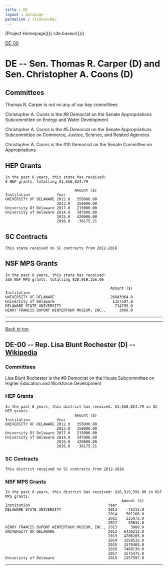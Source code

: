 ```yaml
---
title : DE
layout : datapage
permalink : /states/DE/
---
```

<a name="top"></a>
[Project Homepage]({{ site.baseurl}}/)


[DE-00](#DE-00)  

# DE -- Sen. Thomas R. Carper (D) and  Sen. Christopher A. Coons (D)
## Committees
Thomas R. Carper is not on any of our key committees 

Christopher A. Coons is the #8 Democrat on the Senate Appropriations Subcommittee on Energy and Water Development 

Christopher A. Coons is the #5 Democrat on the Senate Appropriations Subcommittee on Commerce, Justice, Science, and Related Agencies 

Christopher A. Coons is the #10 Democrat on the Senate Committee on Appropriations 

## HEP Grants
```
In the past 6 years, this state has received:
8 HEP grants, totalling $1,658,824.79
 
                               Amount ($)
Institution            Year              
UNIVERSITY OF DELAWARE 2012.0   355000.00
                       2013.0   358000.00
University Of Delaware 2017.0   215000.00
University of Delaware 2014.0   347000.00
                       2015.0   420000.00
                       2016.0   -36175.21
```
## SC Contracts
```
This state received no SC contracts from 2012-2018
```
## NSF MPS Grants
```
In the past 6 years, this state has received:
166 NSF MPS grants, totalling $28,919,356.00
 
                                               Amount ($)
Institution                                              
UNIVERSITY OF DELAWARE                         26843964.0
University of Delaware                          1357597.0
DELAWARE STATE UNIVERSITY                        714795.0
HENRY FRANCIS DUPONT WINTERTHUR MUSEUM, INC.,      3000.0
```
---
---
<a name="DE-00"></a>
[Back to top](#top)
## DE-00 -- Rep. Lisa Blunt Rochester (D) -- [Wikipedia](https://en.wikipedia.org/wiki/DE-00)
### Committees
Lisa Blunt Rochester is the #9 Democrat on the House Subcommittee on Higher Education and Workforce Development 

### HEP Grants
```
In the past 6 years, this district has received: $1,658,824.79 in SC HEP grants.
                               Amount ($)
Institution            Year              
UNIVERSITY OF DELAWARE 2012.0   355000.00
                       2013.0   358000.00
University Of Delaware 2017.0   215000.00
University of Delaware 2014.0   347000.00
                       2015.0   420000.00
                       2016.0   -36175.21
```
### SC Contracts
```
This district received no SC contracts from 2012-2018
```
### NSF MPS Grants
```
In the past 6 years, this district has received: $28,919,356.00 in NSF MPS grants.
                                                    Amount ($)
Institution                                   Year            
DELAWARE STATE UNIVERSITY                     2013    -71211.0
                                              2014    501100.0
                                              2015    225072.0
                                              2017     59834.0
HENRY FRANCIS DUPONT WINTERTHUR MUSEUM, INC., 2013      3000.0
UNIVERSITY OF DELAWARE                        2012   6436212.0
                                              2013   4706203.0
                                              2014   3258532.0
                                              2015   3379403.0
                                              2016   7488139.0
                                              2017   1575475.0
University of Delaware                        2015   1357597.0
```
---
